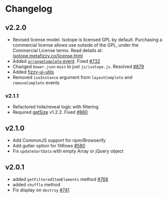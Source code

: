# Changelog

## v2.2.0

+ Revised license model. Isotope is licensed GPL by default. Purchasing a commercial license allows use outside of the GPL, under the Commercial License terms. Read details at: [isotope.metafizzy.co/license.html](http://isotope.metafizzy.co/license.html)
+ Added [`arrangeComplete` event](http://isotope.metafizzy.co/events.html#arrangecomplete). Fixed [#732](https://github.com/metafizzy/isotope/issues/732)
+ Changed `bower.json` `main` to just `js/isotope.js`. Resolved [#879](https://github.com/metafizzy/isotope/issues/879)
+ Added [fizzy-ui-utils](https://github.com/metafizzy/fizzy-ui-utils)
+ Removed `isoInstance` argument from `layoutComplete` and `removeComplete` events

### v2.1.1

+ Refactored hide/reveal logic with filtering
+ Required [getSize](https://github.com/desandro/getsize) v1.2.2. Fixed [#860](https://github.com/metafizzy/isotope/issues/580)

## v2.1.0

+ Add CommonJS support for npm/Browserify
+ Add gutter option for fitRows [#580](https://github.com/metafizzy/isotope/issues/580)
+ Fix `updateSortData` with empty Array or jQuery object

## v2.0.1

+ added `getFilteredItemElements` method [#768](https://github.com/metafizzy/isotope/issues/768)
+ added `shuffle` method
+ Fix display on `destroy` [#741](https://github.com/metafizzy/isotope/issues/741)